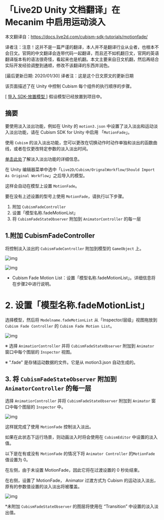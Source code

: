 # 「Live2D Unity 文档翻译」在 Mecanim 中启用运动淡入

本文翻译自：https://docs.live2d.com/cubism-sdk-tutorials/motionfade/

译者注：注意！这并不是一篇严谨的翻译，本人并不是翻译行业从业者，也根本不会日文。官网的中文翻译会连带代码一起翻译，而且还不如机翻日文，官网的英语翻译版本有的语法很奇怪，看起来也是机翻。本文主要来自日文机翻，然后再结合实际开发经验调整到通顺，修改不该翻译的东西并润色。

[最后更新日期: 2020/01/30] 译者注：这是这个日文原文的更新日期



该页面描述了在 Unity 中控制 Cubism 每个组件的执行顺序的步骤。

[ [导入 SDK-放置模型 ](https://docs.live2d.com/cubism-sdk-tutorials/getting-started/)] 假设模型已经放置到项目中。

## 摘要

要使用淡入淡出功能，例如在 Unity 的 `motion3.json` 中设置了淡入淡出和运动淡入淡出功能，请在 Cubism SDK for Unity 中启用 「`MotionFade`」。

使用 `Cubism` 的淡入淡出功能，您可以更改在切换动作时动作单独和淡出的函数曲线，或者在仅更改特定参数的淡入淡出时间。

[单击此处](https://docs.live2d.com/cubism-editor-manual/fade-setting/)了解淡入淡出功能的详细信息。



在 Unity 编辑器菜单中选中「`Live2D/Cubism/OrignalWorkflow/Should Import As Original Workflow`」之后导入的模型。

这样会自动在模型上设置 `MotionFade`。



要在没有上述设置的型号上使用 `MotionFade`，请执行以下步骤。

1. 附加 `CubismFadeController`
2. 设置「模型名称.fadeMotionList」
3. 将 `CubismFadeStateObserver` 附加到 `AnimatorController` 的每一层

## 1.附加 CubismFadeController

将控制淡入淡出的 `CubismFadeController` 附加到模型的 `GameObject` 上。

![img](https://docs.live2d.com/wp-content/uploads/2019/03/fade_attach.png)

![img](https://docs.live2d.com/wp-content/uploads/2019/03/fade_attached.png)

- Cubism Fade Motion List：设置「模型名称.fadeMotionList」。详细信息将在步骤2中进行说明。

# 2. 设置「模型名称.fadeMotionList」

选择模型，然后将 `Modelname.fadeMotionList` 从「Inspector/层级」视图拖放到 `Cubism Fade Controller` 的 `Cubism Fade Motion List`。

![img](https://docs.live2d.com/wp-content/uploads/2019/03/set_fadeMotionList.png)

※ 选择 `AnimatiorController` 并将 `CubismFadeStateObserver` 附加到 `Animator` 窗口中每个图层的 `Inspector` 视图。

※ ".fade" 是存储运动数据的文件。它是从 motion3.json 自动生成的。

## 3. 将 `CubismFadeStateObserver` 附加到 `AnimatorController` 的每一层

选择 `AnimatiorController` 并将 `CubismFadeStateObserver` 附加到 `Animator` 窗口中每个图层的 `Inspector` 中。

![img](https://docs.live2d.com/wp-content/uploads/2019/03/fadeStateObserver_attach.png)

这样就完成了使用 `MotionFade` 控制淡入淡出。



如果在此状态下运行场景，则动画淡入时将会使用在 `CubismEditor` 中设置的淡入值。



以下是在有或没有 `MotionFade` 的情况下将 `Animator Controller` 的`MotionFade` 值设置为 0。

在左侧，由于未设置 MotionFade，因此它将在过渡设置的 0 秒处结束。

在右侧，设置了 MotionFade， Animator 过渡方式为 Cubism 的运动淡入淡出， 原有的参数值设置的淡入淡出将被覆盖。

![img](https://docs.live2d.com/wp-content/uploads/2019/09/Fade.gif)

*未附加 `CubismFadeStateObserver` 的图层将使用在 “Transition” 中设置的淡入淡出值。

